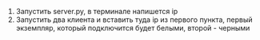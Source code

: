 1) Запустить server.py, в терминале напишется ip
2) Запустить два клиента и вставить туда ip из первого пункта, первый экземпляр, который подключится будет белыми, второй - черными
